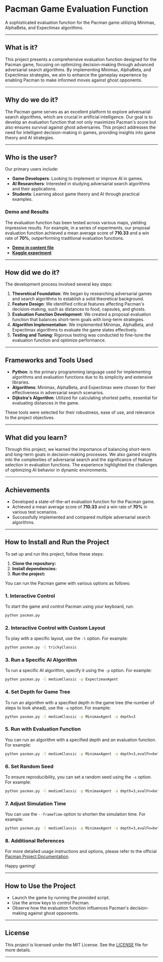 # **Pacman Game Evaluation Function**

A sophisticated evaluation function for the Pacman game utilizing Minimax, AlphaBeta, and Expectimax algorithms.

---
## What is it?

This project presents a comprehensive evaluation function designed for the Pacman game, focusing on optimizing decision-making through advanced adversarial search algorithms. By implementing Minimax, AlphaBeta, and Expectimax strategies, we aim to enhance the gameplay experience by enabling Pacman to make informed moves against ghost opponents.

---
## Why do we do it?

The Pacman game serves as an excellent platform to explore adversarial search algorithms, which are crucial in artificial intelligence. Our goal is to develop an evaluation function that not only maximizes Pacman's score but also ensures survival against ghost adversaries. This project addresses the need for intelligent decision-making in games, providing insights into game theory and AI strategies.

---
## Who is the user?

Our primary users include:

- **Game Developers**: Looking to implement or improve AI in games.
- **AI Researchers**: Interested in studying adversarial search algorithms and their applications.
- **Students**: Learning about game theory and AI through practical examples.

### Demo and Results

The evaluation function has been tested across various maps, yielding impressive results. For example, in a series of experiments, our proposal evaluation function achieved a mean average score of **710.33** and a win rate of **70%**, outperforming traditional evaluation functions.

- **[Demo in content file](https://drive.google.com/drive/folders/1U27B4AivpnymxOxkt_nk74tRtrr1WbJ8)**
- **[Kaggle experiment](https://www.kaggle.com/code/quanhoangngoc/pacman-runspace-cs106-ai-assignment-4?scriptVersionId=172240798)**

---
## How did we do it?

The development process involved several key steps:

1. **Theoretical Foundation**: We began by researching adversarial games and search algorithms to establish a solid theoretical background.
2. **Feature Design**: We identified critical features affecting Pacman's decision-making, such as distances to food, capsules, and ghosts.
3. **Evaluation Function Development**: We created a proposal evaluation function that balances short-term goals with long-term strategies.
4. **Algorithm Implementation**: We implemented Minimax, AlphaBeta, and Expectimax algorithms to evaluate the game states effectively.
5. **Testing and Tuning**: Rigorous testing was conducted to fine-tune the evaluation function and optimize performance.

---
## Frameworks and Tools Used

- **Python**: is the primary programming language used for implementing algorithms and evaluation functions due to its simplicity and extensive libraries.
- **Algorithms**: Minimax, AlphaBeta, and Expectimax were chosen for their effectiveness in adversarial search scenarios.
- **Dijkstra's Algorithm**: Utilized for calculating shortest paths, essential for evaluating distances in the game.

These tools were selected for their robustness, ease of use, and relevance to the project objectives.

---
## What did you learn?

Through this project, we learned the importance of balancing short-term and long-term goals in decision-making processes. We also gained insights into the complexities of adversarial search and the significance of feature selection in evaluation functions. The experience highlighted the challenges of optimizing AI behavior in dynamic environments.

---
## Achievements

- Developed a state-of-the-art evaluation function for the Pacman game.
- Achieved a mean average score of **710.33** and a win rate of **70%** in various test scenarios.
- Successfully implemented and compared multiple adversarial search algorithms.

---
## How to Install and Run the Project

To set up and run this project, follow these steps:

1. **Clone the repository:**
2. **Install dependencies:**
3. **Run the project:**

You can run the Pacman game with various options as follows:

### 1. Interactive Control
To start the game and control Pacman using your keyboard, run:
```bash
python pacman.py
```

### 2. Interactive Control with Custom Layout
To play with a specific layout, use the `-l` option. For example:
```bash
python pacman.py -l trickyClassic
```

### 3. Run a Specific AI Algorithm
To run a specific AI algorithm, specify it using the `-p` option. For example:
```bash
python pacman.py -l mediumClassic -p ExpectimaxAgent
```

### 4. Set Depth for Game Tree
To run an algorithm with a specified depth in the game tree (the number of steps to look ahead), use the `-a` option. For example:
```bash
python pacman.py -l mediumClassic -p MinimaxAgent -a depth=3
```

### 5. Run with Evaluation Function
You can run an algorithm with a specified depth and an evaluation function. For example:
```bash
python pacman.py -l mediumClassic -p MinimaxAgent -a depth=3,evalFn=betterEvaluationFunction
```

### 6. Set Random Seed
To ensure reproducibility, you can set a random seed using the `-s` option. For example:
```bash
python pacman.py -l mediumClassic -p MinimaxAgent -a depth=3,evalFn=betterEvaluationFunction -s 22520000 
```

### 7. Adjust Simulation Time
You can use the `--frameTime` option to shorten the simulation time. For example:
```bash
python pacman.py -l mediumClassic -p MinimaxAgent -a depth=3,evalFn=betterEvaluationFunction --frameTime 0
```

### 8. Additional References

For more detailed usage instructions and options, please refer to the official [Pacman Project Documentation](https://inst.eecs.berkeley.edu/~cs188/fa19/project2/).

Happy gaming!

---
## How to Use the Project

- Launch the game by running the provided script.
- Use the arrow keys to control Pacman.
- Observe how the evaluation function influences Pacman's decision-making against ghost opponents.

---
## License

This project is licensed under the MIT License. See the [LICENSE](LICENSE) file for more details.

---


